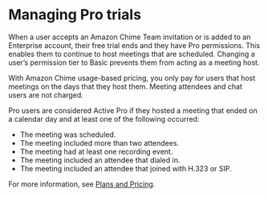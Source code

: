 # Managing Pro trials<a name="manage-protrials"></a>

When a user accepts an Amazon Chime Team invitation or is added to an Enterprise account, their free trial ends and they have Pro permissions\. This enables them to continue to host meetings that are scheduled\. Changing a user’s permission tier to Basic prevents them from acting as a meeting host\. 

With Amazon Chime usage\-based pricing, you only pay for users that host meetings on the days that they host them\. Meeting attendees and chat users are not charged\. 

Pro users are considered Active Pro if they hosted a meeting that ended on a calendar day and at least one of the following occurred: 
+ The meeting was scheduled\.
+ The meeting included more than two attendees\.
+ The meeting had at least one recording event\.
+ The meeting included an attendee that dialed in\.
+ The meeting included an attendee that joined with H\.323 or SIP\.

For more information, see [Plans and Pricing](https://aws.amazon.com/chime/pricing)\.